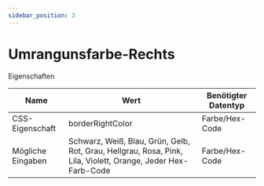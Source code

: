```yaml
---
sidebar_position: 3
---
```


# Umrangunsfarbe-Rechts

Eigenschaften

| Name              | Wert              | Benötigter Datentyp   |
| ----              | ----              | --------------------- |
| CSS-Eigenschaft   | borderRightColor    | Farbe/Hex-Code           |
| Mögliche Eingaben | Schwarz, Weiß, Blau, Grün, Gelb, Rot, Grau, Hellgrau, Rosa, Pink, Lila, Violett, Orange, Jeder Hex-Farb-Code | Farbe/Hex-Code        |